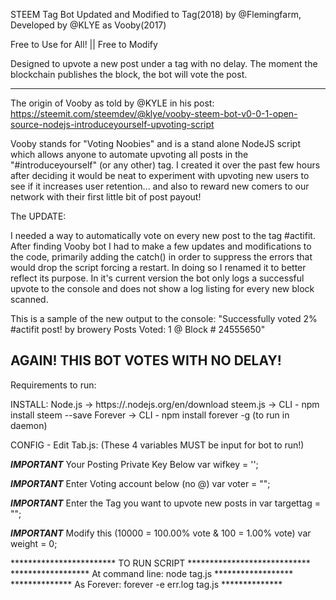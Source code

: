 STEEM Tag Bot
Updated and Modified to Tag(2018) by @Flemingfarm, Developed by @KLYE as Vooby(2017)

Free to Use for All! || Free to Modify

Designed to upvote a new post under a tag with no delay. The moment the blockchain 
publishes the block, the bot will vote the post.

------------------------------------------------------------------------------------------------------------------------------
The origin of Vooby as told by @KYLE in his post: https://steemit.com/steemdev/@klye/vooby-steem-bot-v0-0-1-open-source-nodejs-introduceyourself-upvoting-script

Vooby stands for "Voting Noobies" and is a stand alone NodeJS script which allows anyone to automate upvoting all posts in the
"#introduceyourself" (or any other) tag. I created it over the past few hours after deciding it would be neat to experiment with
upvoting new users to see if it increases user retention... and also to reward new comers to our network with their first little bit of
post payout!

The UPDATE:

I needed a way to automatically vote on every new post to the tag #actifit. After finding Vooby bot I had to make a few updates and modifications to the code, primarily adding the catch() in order to suppress the errors that would drop the script forcing a restart. In doing so I renamed it to better reflect its purpose. In it's current version the bot only logs a
successful upvote to the console and does not show a log listing for every new block scanned. 

This is a sample of the new output to the console: 
"Successfully voted 2% #actifit post! by browery  Posts Voted: 1 @ Block # 24555650"

AGAIN! THIS BOT VOTES WITH NO DELAY! 
------------------------------------------------------------------------------------------------------------------------------

Requirements to run:

INSTALL: 
Node.js ->	https://.nodejs.org/en/download
steem.js -> CLI - npm install steem --save
Forever ->  CLI - npm install forever -g (to run in daemon)

CONFIG - Edit Tab.js:
(These 4 variables MUST be input for bot to run!)

***IMPORTANT*** Your Posting Private Key Below
var wifkey = '';

***IMPORTANT*** Enter Voting account below (no @)
var voter = "";

***IMPORTANT*** Enter the Tag you want to upvote new posts in
var targettag = "";

***IMPORTANT*** Modify this (10000 = 100.00% vote & 100 = 1.00% vote)
var weight = 0;


************************ TO RUN SCRIPT ****************************
****************** At command line:  node tag.js ******************
************** As Forever: forever -e err.log tag.js **************

